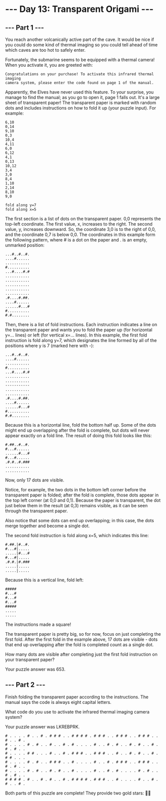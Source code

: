 # --- Day 13: Transparent Origami ---

## --- Part 1 ---
You reach another volcanically active part of the cave. It would be nice if you could do some kind of thermal imaging so
you could tell ahead of time which caves are too hot to safely enter.

Fortunately, the submarine seems to be equipped with a thermal camera! When you activate it, you are greeted with:

```
Congratulations on your purchase! To activate this infrared thermal imaging
camera system, please enter the code found on page 1 of the manual.
```

Apparently, the Elves have never used this feature. To your surprise, you manage to find the manual; as you go to open
it, page 1 falls out. It's a large sheet of transparent paper! The transparent paper is marked with random dots and
includes instructions on how to fold it up (your puzzle input). For example:

```
6,10
0,14
9,10
0,3
10,4
4,11
6,0
6,12
4,1
0,13
10,12
3,4
3,0
8,4
1,10
2,14
8,10
9,0

fold along y=7
fold along x=5
```

The first section is a list of dots on the transparent paper. 0,0 represents the top-left coordinate. The first value,
x, increases to the right. The second value, y, increases downward. So, the coordinate 3,0 is to the right of 0,0, and
the coordinate 0,7 is below 0,0. The coordinates in this example form the following pattern, where # is a dot on the
paper and . is an empty, unmarked position:

```
...#..#..#.
....#......
...........
#..........
...#....#.#
...........
...........
...........
...........
...........
.#....#.##.
....#......
......#...#
#..........
#.#........
```

Then, there is a list of fold instructions. Each instruction indicates a line on the transparent paper and wants you to
fold the paper up (for horizontal y=... lines) or left (for vertical x=... lines). In this example, the first fold
instruction is fold along y=7, which designates the line formed by all of the positions where y is 7 (marked here with
-):

```
...#..#..#.
....#......
...........
#..........
...#....#.#
...........
...........
-----------
...........
...........
.#....#.##.
....#......
......#...#
#..........
#.#........
```

Because this is a horizontal line, fold the bottom half up. Some of the dots might end up overlapping after the fold is
complete, but dots will never appear exactly on a fold line. The result of doing this fold looks like this:

```
#.##..#..#.
#...#......
......#...#
#...#......
.#.#..#.###
...........
...........
```

Now, only 17 dots are visible.

Notice, for example, the two dots in the bottom left corner before the transparent paper is folded; after the fold is
complete, those dots appear in the top left corner (at 0,0 and 0,1). Because the paper is transparent, the dot just
below them in the result (at 0,3) remains visible, as it can be seen through the transparent paper.

Also notice that some dots can end up overlapping; in this case, the dots merge together and become a single dot.

The second fold instruction is fold along x=5, which indicates this line:

```
#.##.|#..#.
#...#|.....
.....|#...#
#...#|.....
.#.#.|#.###
.....|.....
.....|.....
```

Because this is a vertical line, fold left:

```
#####
#...#
#...#
#...#
#####
.....
.....
```

The instructions made a square!

The transparent paper is pretty big, so for now, focus on just completing the first fold. After the first fold in the
example above, 17 dots are visible - dots that end up overlapping after the fold is completed count as a single dot.

How many dots are visible after completing just the first fold instruction on your transparent paper?

Your puzzle answer was 653.

## --- Part 2 ---
Finish folding the transparent paper according to the instructions. The manual says the code is always eight capital
letters.

What code do you use to activate the infrared thermal imaging camera system?

Your puzzle answer was LKREBPRK.

```
# . . . . # . . # . # # # . . # # # # . # # # . . # # # . . # # # . . # . . # .
# . . . . # . # . . # . . # . # . . . . # . . # . # . . # . # . . # . # . # . .
# . . . . # # . . . # . . # . # # # . . # # # . . # . . # . # . . # . # # . . .
# . . . . # . # . . # # # . . # . . . . # . . # . # # # . . # # # . . # . # . .
# . . . . # . # . . # . # . . # . . . . # . . # . # . . . . # . # . . # . # . .
# # # # . # . . # . # . . # . # # # # . # # # . . # . . . . # . . # . # . . # .
```

Both parts of this puzzle are complete! They provide two gold stars: 🌟🌟